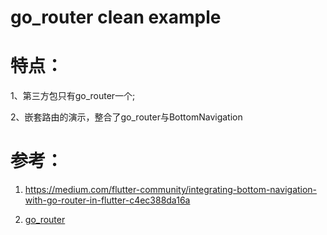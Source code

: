 # go_router clean example



# 特点：

1、第三方包只有go_router一个;

2、嵌套路由的演示，整合了go_router与BottomNavigation



# 参考：

1. https://medium.com/flutter-community/integrating-bottom-navigation-with-go-router-in-flutter-c4ec388da16a

2. [go_router](https://docs.page/csells/go_router/nested-navigation)
